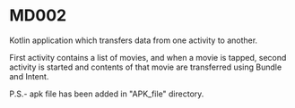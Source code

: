 # MD002

Kotlin application which transfers data from one activity to another.

First activity contains a list of movies, and when a movie is tapped, second activity is started and contents of that movie are transferred using Bundle and Intent.

P.S.- apk file has been added in "APK_file" directory.
